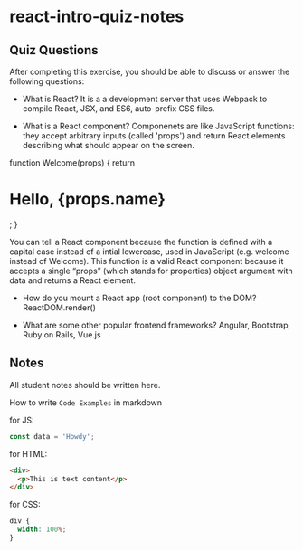 # react-intro-quiz-notes

## Quiz Questions

After completing this exercise, you should be able to discuss or answer the following questions:

- What is React?
  It is a a development server that uses Webpack to compile React, JSX, and ES6, auto-prefix CSS files.

- What is a React component?
  Componenets are like JavaScript functions: they accept arbitrary inputs (called 'props') and return React elements describing what should appear on the screen.

function Welcome(props) {
return <h1>Hello, {props.name}</h1>;
}

You can tell a React component because the function is defined with a capital case instead of a intial lowercase, used in JavaScript (e.g. welcome instead of Welcome). This function is a valid React component because it accepts a single “props” (which stands for properties) object argument with data and returns a React element.

- How do you mount a React app (root component) to the DOM?
  ReactDOM.render()

- What are some other popular frontend frameworks?
  Angular, Bootstrap, Ruby on Rails, Vue.js

## Notes

All student notes should be written here.

How to write `Code Examples` in markdown

for JS:

```javascript
const data = 'Howdy';
```

for HTML:

```html
<div>
  <p>This is text content</p>
</div>
```

for CSS:

```css
div {
  width: 100%;
}
```
